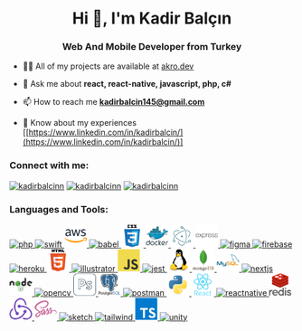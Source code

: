 <h1 align="center">Hi 👋, I'm Kadir Balçın</h1>
<h3 align="center">Web And Mobile Developer from Turkey</h3>

- 👨‍💻 All of my projects are available at [akro.dev](https://akro.dev)

- 💬 Ask me about **react, react-native, javascript, php, c#**

- 📫 How to reach me **kadirbalcin145@gmail.com**

- 📄 Know about my experiences [[https://www.linkedin.com/in/kadirbalcin/](https://www.linkedin.com/in/kadirbalcin/)]

<h3 align="left">Connect with me:</h3>
<p align="left">
<a href="https://www.linkedin.com/in/kadir-bal%C3%A7%C4%B1n-703235190/" target="blank"><img align="center" src="https://raw.githubusercontent.com/rahuldkjain/github-profile-readme-generator/master/src/images/icons/Social/linked-in-alt.svg" alt="kadirbalcinn" height="30" width="40" /></a>
<a href="https://instagram.com/kadirbalcinn" target="blank"><img align="center" src="https://raw.githubusercontent.com/rahuldkjain/github-profile-readme-generator/master/src/images/icons/Social/instagram.svg" alt="kadirbalcinn" height="30" width="40" /></a>
<a href="https://twitter.com/kadirbalcinn" target="blank"><img align="center" src="https://raw.githubusercontent.com/rahuldkjain/github-profile-readme-generator/master/src/images/icons/Social/twitter.svg" alt="kadirbalcinn" height="30" width="40" /></a>
</p>

<h3 align="left">Languages and Tools:</h3>
<p align="left">
    <a href="https://php.net" target="_blank">
      <img
        src="https://upload.wikimedia.org/wikipedia/commons/2/27/PHP-logo.svg"
        alt="php"
        width="40"
        height="40"
      />
    </a>
    <a href="https://developer.apple.com/swift/" target="_blank">
      <img
        src="https://developer.apple.com/swift/images/swift-og.png"
        alt="swift"
        width="40"
        height="40"
      />
    </a>
    <a href="https://aws.amazon.com" target="_blank">
      <img
        src="https://raw.githubusercontent.com/devicons/devicon/master/icons/amazonwebservices/amazonwebservices-original-wordmark.svg"
        alt="aws"
        width="40"
        height="40"
      />
    </a>
    <a href="https://babeljs.io/" target="_blank">
      <img
        src="https://www.vectorlogo.zone/logos/babeljs/babeljs-icon.svg"
        alt="babel"
        width="40"
        height="40"
      />
    </a>
    <a href="https://www.w3schools.com/css/" target="_blank">
      <img
        src="https://raw.githubusercontent.com/devicons/devicon/master/icons/css3/css3-original-wordmark.svg"
        alt="css3"
        width="40"
        height="40"
      />
    </a>
    <a href="https://www.docker.com/" target="_blank">
      <img
        src="https://raw.githubusercontent.com/devicons/devicon/master/icons/docker/docker-original-wordmark.svg"
        alt="docker"
        width="40"
        height="40"
      />
    </a>
    <a href="https://www.electronjs.org" target="_blank">
      <img
        src="https://raw.githubusercontent.com/devicons/devicon/master/icons/electron/electron-original.svg"
        alt="electron"
        width="40"
        height="40"
      />
    </a>
    <a href="https://expressjs.com" target="_blank">
      <img
        src="https://raw.githubusercontent.com/devicons/devicon/master/icons/express/express-original-wordmark.svg"
        alt="express"
        width="40"
        height="40"
      />
    </a>
    <a href="https://www.figma.com/" target="_blank">
      <img
        src="https://www.vectorlogo.zone/logos/figma/figma-icon.svg"
        alt="figma"
        width="40"
        height="40"
      />
    </a>
    <a href="https://firebase.google.com/" target="_blank">
      <img
        src="https://www.vectorlogo.zone/logos/firebase/firebase-icon.svg"
        alt="firebase"
        width="40"
        height="40"
      />
    </a>
    <a href="https://heroku.com" target="_blank">
      <img
        src="https://www.vectorlogo.zone/logos/heroku/heroku-icon.svg"
        alt="heroku"
        width="40"
        height="40"
      />
    </a>
    <a href="https://www.w3.org/html/" target="_blank">
      <img
        src="https://raw.githubusercontent.com/devicons/devicon/master/icons/html5/html5-original-wordmark.svg"
        alt="html5"
        width="40"
        height="40"
      />
    </a>
    <a href="https://www.adobe.com/in/products/illustrator.html" target="_blank">
      <img
        src="https://www.vectorlogo.zone/logos/adobe_illustrator/adobe_illustrator-icon.svg"
        alt="illustrator"
        width="40"
        height="40"
      />
    </a>
    <a
      href="https://developer.mozilla.org/en-US/docs/Web/JavaScript"
      target="_blank"
    >
      <img
        src="https://raw.githubusercontent.com/devicons/devicon/master/icons/javascript/javascript-original.svg"
        alt="javascript"
        width="40"
        height="40"
      />
    </a>
    <a href="https://jestjs.io" target="_blank">
      <img
        src="https://www.vectorlogo.zone/logos/jestjsio/jestjsio-icon.svg"
        alt="jest"
        width="40"
        height="40"
      />
    </a>
    <a href="https://www.linux.org/" target="_blank">
      <img
        src="https://raw.githubusercontent.com/devicons/devicon/master/icons/linux/linux-original.svg"
        alt="linux"
        width="40"
        height="40"
      />
    </a>
    <a href="https://www.mongodb.com/" target="_blank">
      <img
        src="https://raw.githubusercontent.com/devicons/devicon/master/icons/mongodb/mongodb-original-wordmark.svg"
        alt="mongodb"
        width="40"
        height="40"
      />
    </a>
    <a href="https://www.mysql.com/" target="_blank">
      <img
        src="https://raw.githubusercontent.com/devicons/devicon/master/icons/mysql/mysql-original-wordmark.svg"
        alt="mysql"
        width="40"
        height="40"
      />
    </a>
    <a href="https://nextjs.org/" target="_blank">
      <img
        src="https://seeklogo.com/images/N/next-js-logo-8FCFF51DD2-seeklogo.com.png"
        alt="nextjs"
        width="40"
        height="40"
      />
    </a>
    <a href="https://nodejs.org" target="_blank">
      <img
        src="https://raw.githubusercontent.com/devicons/devicon/master/icons/nodejs/nodejs-original-wordmark.svg"
        alt="nodejs"
        width="40"
        height="40"
      />
    </a>
    <a href="https://opencv.org/" target="_blank">
      <img
        src="https://www.vectorlogo.zone/logos/opencv/opencv-icon.svg"
        alt="opencv"
        width="40"
        height="40"
      />
    </a>
    <a href="https://www.photoshop.com/en" target="_blank">
      <img
        src="https://raw.githubusercontent.com/devicons/devicon/master/icons/photoshop/photoshop-line.svg"
        alt="photoshop"
        width="40"
        height="40"
      />
    </a>
    <a href="https://www.postgresql.org" target="_blank">
      <img
        src="https://raw.githubusercontent.com/devicons/devicon/master/icons/postgresql/postgresql-original-wordmark.svg"
        alt="postgresql"
        width="40"
        height="40"
      />
    </a>
    <a href="https://postman.com" target="_blank">
      <img
        src="https://www.vectorlogo.zone/logos/getpostman/getpostman-icon.svg"
        alt="postman"
        width="40"
        height="40"
      />
    </a>
    <a href="https://www.python.org" target="_blank">
      <img
        src="https://raw.githubusercontent.com/devicons/devicon/master/icons/python/python-original.svg"
        alt="python"
        width="40"
        height="40"
      />
    </a>
    <a href="https://reactjs.org/" target="_blank">
      <img
        src="https://raw.githubusercontent.com/devicons/devicon/master/icons/react/react-original-wordmark.svg"
        alt="react"
        width="40"
        height="40"
      />
    </a>
    <a href="https://reactnative.dev/" target="_blank">
      <img
        src="https://reactnative.dev/img/header_logo.svg"
        alt="reactnative"
        width="40"
        height="40"
      />
    </a>
    <a href="https://redis.io" target="_blank">
      <img
        src="https://raw.githubusercontent.com/devicons/devicon/master/icons/redis/redis-original-wordmark.svg"
        alt="redis"
        width="40"
        height="40"
      />
    </a>
    <a href="https://redux.js.org" target="_blank">
      <img
        src="https://raw.githubusercontent.com/devicons/devicon/master/icons/redux/redux-original.svg"
        alt="redux"
        width="40"
        height="40"
      />
    </a>
    <a href="https://sass-lang.com" target="_blank">
      <img
        src="https://raw.githubusercontent.com/devicons/devicon/master/icons/sass/sass-original.svg"
        alt="sass"
        width="40"
        height="40"
      />
    </a>
    <a href="https://www.sketch.com/" target="_blank">
      <img
        src="https://www.vectorlogo.zone/logos/sketchapp/sketchapp-icon.svg"
        alt="sketch"
        width="40"
        height="40"
      />
    </a>
    <a href="https://tailwindcss.com/" target="_blank">
      <img
        src="https://www.vectorlogo.zone/logos/tailwindcss/tailwindcss-icon.svg"
        alt="tailwind"
        width="40"
        height="40"
      />
    </a>
    <a href="https://www.typescriptlang.org/" target="_blank">
      <img
        src="https://raw.githubusercontent.com/devicons/devicon/master/icons/typescript/typescript-original.svg"
        alt="typescript"
        width="40"
        height="40"
      />
    </a>
    <a href="https://unity.com/" target="_blank">
      <img
        src="https://www.vectorlogo.zone/logos/unity3d/unity3d-icon.svg"
        alt="unity"
        width="40"
        height="40"
      />
    </a>
  </p>
